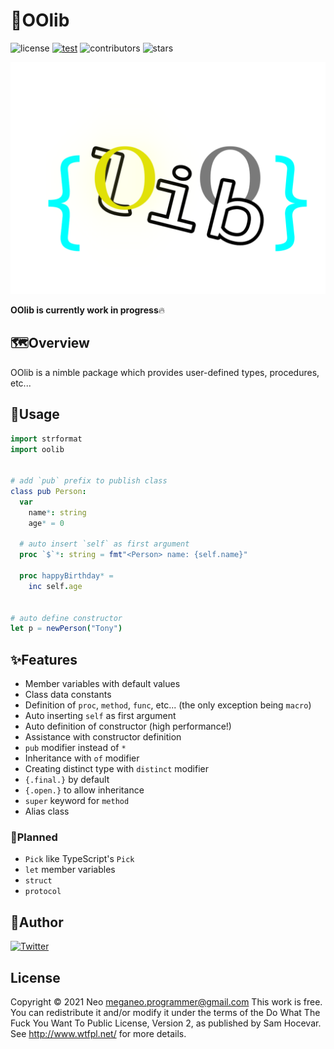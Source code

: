 # 👑OOlib
![license](https://img.shields.io/github/license/Glasses-Neo/OOlib?color=blueviolet)
[![test](https://github.com/Glasses-Neo/OOlib/actions/workflows/test.yml/badge.svg)](https://github.com/Glasses-Neo/OOlib/actions/workflows/test.yml)
![contributors](https://img.shields.io/github/contributors/Glasses-Neo/OOlib?color=important)
![stars](https://img.shields.io/github/stars/Glasses-Neo/OOlib?style=social)

![icon](./oolib.png)

**OOlib is currently work in progress**🔥


## 🗺Overview
OOlib is a nimble package which provides user-defined types, procedures, etc...


## 📜Usage
```nim
import strformat
import oolib


# add `pub` prefix to publish class
class pub Person:
  var
    name*: string
    age* = 0

  # auto insert `self` as first argument
  proc `$`*: string = fmt"<Person> name: {self.name}"

  proc happyBirthday* =
    inc self.age


# auto define constructor
let p = newPerson("Tony")
```


## ✨Features
- Member variables with default values
- Class data constants
- Definition of `proc`, `method`, `func`, etc... (the only exception being `macro`)
- Auto inserting `self` as first argument
- Auto definition of constructor (high performance!)
- Assistance with constructor definition
- `pub` modifier instead of `*`
- Inheritance with `of` modifier
- Creating distinct type with `distinct` modifier
- `{.final.}` by default
- `{.open.}` to allow inheritance
- `super` keyword for `method`
- Alias class

### 💭Planned
- `Pick` like TypeScript's `Pick`
- `let` member variables
- `struct`
- `protocol`


## 🥷Author
[![Twitter](https://img.shields.io/twitter/follow/Glassesman10.svg?style=social&label=@Glassesman10)](https://twitter.com/Glassesman10)


## License
Copyright © 2021 Neo meganeo.programmer@gmail.com
This work is free. You can redistribute it and/or modify it under the terms of the Do What The Fuck You Want To Public License, Version 2, as published by Sam Hocevar. See http://www.wtfpl.net/ for more details.
